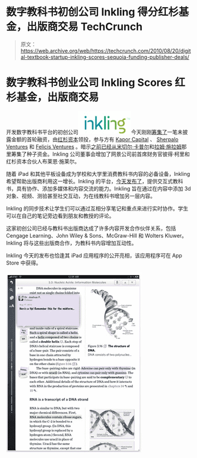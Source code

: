 # 数字教科书初创公司 Inkling 得分红杉基金，出版商交易 TechCrunch

> 原文：<https://web.archive.org/web/https://techcrunch.com/2010/08/20/digital-textbook-startup-inkling-scores-sequoia-funding-publisher-deals/>

# 数字教科书创业公司 Inkling Scores 红杉基金，出版商交易

开发数字教科书平台的初创公司![](img/d9e8067d928b079d401700b3589d87ea.png)今天刚刚[筹集了](https://web.archive.org/web/20230203025619/http://www.businesswire.com/portal/site/home/permalink/?ndmViewId=news_view&newsId=20100820005324&newsLang=en)一笔未披露金额的首轮融资，由[红杉资本](https://web.archive.org/web/20230203025619/http://www.crunchbase.com/financial-organization/sequoia-capital)领投，参与方有 [Kapor Capital](https://web.archive.org/web/20230203025619/http://www.crunchbase.com/financial-organization/kapor-capital) 、 [Sherpalo Ventures](https://web.archive.org/web/20230203025619/http://www.crunchbase.com/financial-organization/sherpalo-ventures) 和 [Felicis Ventures](https://web.archive.org/web/20230203025619/http://www.crunchbase.com/financial-organization/felicis-ventures) 。暗示[之前已经从](https://web.archive.org/web/20230203025619/https://techcrunch.com/2010/01/27/publishers-ipad-inkling-pixelmags/)[米切尔·卡普尔](https://web.archive.org/web/20230203025619/http://www.crunchbase.com/person/mitch-kapor)和[拉姆·施拉姆](https://web.archive.org/web/20230203025619/http://www.crunchbase.com/person/ram-shriram)那里筹集了种子资金。Inkling 公司董事会增加了网景公司前首席财务官彼得·柯里和红杉资本合伙人布莱恩·施莱尔。

随着 iPad 和其他平板设备成为学校和大学里消费教科书内容的必备设备，Inkling 希望帮助出版商利用这一增长。Inkling 的平台，[今天发布了](https://web.archive.org/web/20230203025619/http://www.businesswire.com/portal/site/home/permalink/?ndmViewId=news_view&newsId=20100820005325&newsLang=en)，提供交互式教科书，具有协作、添加多媒体和内容交流的能力。Inkling 旨在通过在内容中添加 3d 对象、视频、测验甚至社交互动，为在线教科书增加另一层内容。

Inkling 的同步技术让学生们可以通过互相分享笔记和重点来进行实时协作。学生可以在自己的笔记旁边看到朋友和教授的评论。

这家初创公司已经与教科书出版商达成了许多内容开发合作伙伴关系，包括 Cengage Learning、John Wiley & Sons、McGraw-Hill 和 Wolters Kluwer。Inkling 将与这些出版商合作，为教科书内容增加互动性。

Inkling 今天的发布也恰逢其 iPad 应用程序的公开亮相，该应用程序可在 App Store 中获得。

![](img/49b9032599c39c2fb2951a771090a7a6.png)